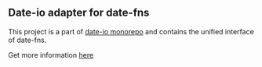 ## Date-io adapter for date-fns

This project is a part of [date-io monorepo](https://github.com/dmtrKovalenko/date-io) and contains the unified interface of date-fns.

Get more information [here](https://github.com/dmtrKovalenko/date-io)
